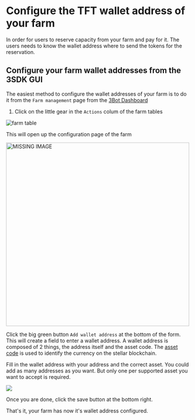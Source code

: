 # Configure the TFT wallet address of your farm

In order for users to reserve capacity from your farm and pay for it. The users needs to know the wallet address where to send the tokens for the reservation.

## Configure your farm wallet addresses from the 3SDK GUI

The easiest method to configure the wallet addresses of your farm is to do it from the `Farm management` page from the [3Bot Dashboard](3bot_farm_mgmt)

1. Click on the little gear in the `Actions` colum of the farm tables

![farm table](img/farm_table_configure.png)

This will open up the configuration page of the farm

<img src="img/farm_configuration.png" width="500" alt="MISSING IMAGE">

Click the big green button `Add wallet address` at the bottom of the form. This will create a field to enter a wallet address.
A wallet address is composed of 2 things, the address itself and the asset code. The [asset code](https://github.com/threefoldfoundation/tft-stellar/#tft) is used to identify the currency on the stellar blockchain.

Fill in the wallet address with your address and the correct asset. You could add as many addresses as you want. But only one per supported asset you want to accept is required.

![](freefarm_wallet_assets.png)

Once you are done, click the save button at the bottom right.

That's it, your farm has now it's wallet address configured.

